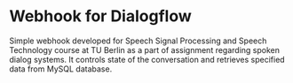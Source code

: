# Webhook for Dialogflow

Simple webhook developed for Speech Signal Processing and Speech Technology course at TU Berlin as a part of assignment regarding spoken dialog systems.
It controls state of the conversation and retrieves specified data from MySQL database.
